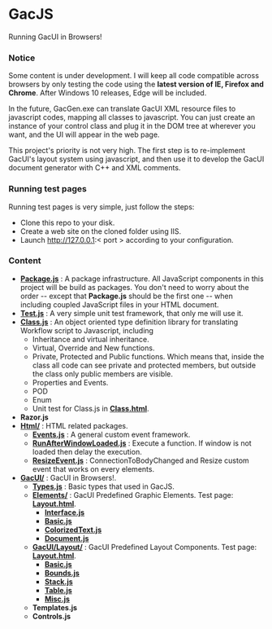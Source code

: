 # GacJS
Running GacUI in Browsers!

### Notice

Some content is under development. I will keep all code compatible across browsers by only testing the code using the **latest version of IE, Firefox and Chrome**. After Windows 10 releases, Edge will be included.

In the future, GacGen.exe can translate GacUI XML resource files to javascript codes, mapping all classes to javascript. You can just create an instance of your control class and plug it in the DOM tree at wherever you want, and the UI will appear in the web page.

This project's priority is not very high. The first step is to re-implement GacUI's layout system using javascript, and then use it to develop the GacUI document generator with C++ and XML comments.

### Running test pages

Running test pages is very simple, just follow the steps:
* Clone this repo to your disk.
* Create a web site on the cloned folder using IIS.
* Launch http://127.0.0.1:< port > according to your configuration.

### Content

* **[Package.js](https://github.com/vczh-libraries/GacJS/blob/master/Script/Package.js)** : A package infrastructure. All JavaScript components in this project will be build as packages. You don't need to worry about the order -- except that **Package.js** should be the first one -- when including coupled JavaScript files in your HTML document.
* **[Test.js](https://github.com/vczh-libraries/GacJS/blob/master/Script/Test.js)** : A very simple unit test framework, that only me will use it.
* **[Class.js](https://github.com/vczh-libraries/GacJS/blob/master/Script/Class.js)** : An object oriented type definition library for translating Workflow script to Javascript, including
    * Inheritance and virtual inheritance.
    * Virtual, Override and New functions.
    * Private, Protected and Public functions. Which means that, inside the class all code can see private and protected members, but outside the class only public members are visible.
    * Properties and Events.
    * POD
    * Enum
    * Unit test for Class.js in **[Class.html](https://github.com/vczh-libraries/GacJS/blob/master/Class.html)**.
* **Razor.js**
* **[Html/](https://github.com/vczh-libraries/GacJS/tree/master/Script/Html)** : HTML related packages.
   * **[Events.js](https://github.com/vczh-libraries/GacJS/blob/master/Script/Html/Events.js)** : A general custom event framework.
   * **[RunAfterWindowLoaded.js](https://github.com/vczh-libraries/GacJS/blob/master/Script/Html/RunAfterWindowLoaded.js)** : Execute a function. If window is not loaded then delay the execution.
   * **[ResizeEvent.js](https://github.com/vczh-libraries/GacJS/blob/master/Script/Html/ResizeEvent.js)** : ConnectionToBodyChanged and Resize custom event that works on every elements.
* **[GacUI/](https://github.com/vczh-libraries/GacJS/tree/master/Script/GacUI)** : GacUI in Browsers!.
   * **[Types.js](https://github.com/vczh-libraries/GacJS/blob/master/Script/GacUI/Types.js)** : Basic types that used in GacJS.
   * **[Elements/](https://github.com/vczh-libraries/GacJS/tree/master/Script/GacUI/Elements)** : GacUI Predefined Graphic Elements. Test page: **[Layout.html](https://github.com/vczh-libraries/GacJS/blob/master/Layout.html)**.
      * **[Interface.js](https://github.com/vczh-libraries/GacJS/blob/master/Script/GacUI/Elements/Interface.js)**
      * **[Basic.js](https://github.com/vczh-libraries/GacJS/blob/master/Script/GacUI/Elements/Basic.js)**
      * **[ColorizedText.js](https://github.com/vczh-libraries/GacJS/blob/master/Script/GacUI/Elements/ColorizedText.js)**
      * **[Document.js](https://github.com/vczh-libraries/GacJS/blob/master/Script/GacUI/Elements/Document.js)**
   * **[GacUI/Layout/](https://github.com/vczh-libraries/GacJS/tree/master/Script/GacUI/Layout)** : GacUI Predefined Layout Components. Test page: **[Layout.html](https://github.com/vczh-libraries/GacJS/blob/master/Layout.html)**.
      * **[Basic.js](https://github.com/vczh-libraries/GacJS/blob/master/Script/GacUI/Layout/Basic.js)**
      * **[Bounds.js](https://github.com/vczh-libraries/GacJS/blob/master/Script/GacUI/Layout/Bounds.js)**
      * **[Stack.js](https://github.com/vczh-libraries/GacJS/blob/master/Script/GacUI/Layout/Stack.js)**
      * **[Table.js](https://github.com/vczh-libraries/GacJS/blob/master/Script/GacUI/Layout/Table.js)**
      * **[Misc.js](https://github.com/vczh-libraries/GacJS/blob/master/Script/GacUI/Layout/Misc.js)**
   * **Templates.js**
   * **Controls.js**
